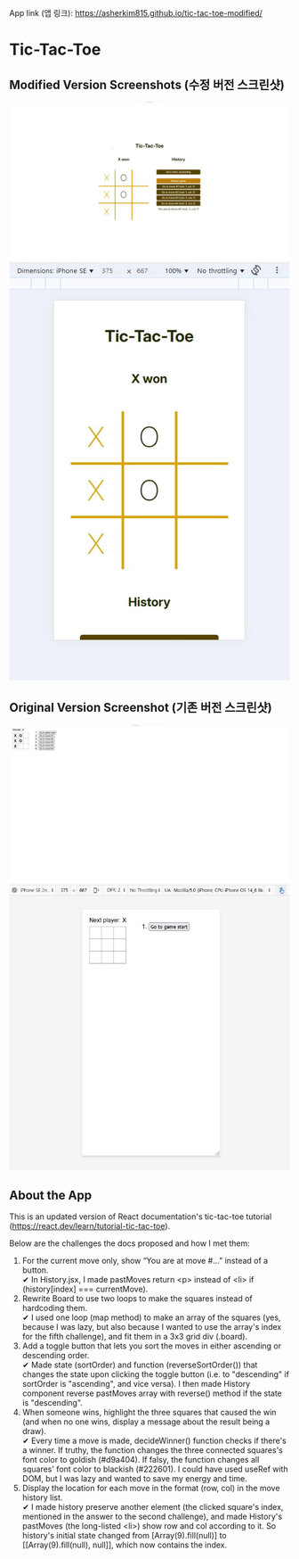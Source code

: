 App link (앱 링크): https://asherkim815.github.io/tic-tac-toe-modified/

# Tic-Tac-Toe

## Modified Version Screenshots (수정 버전 스크린샷)

![tic-tac-toe modified version screenshot #1 - main page](screenshots/tic-tac-toe-modified-screenshot1.jpg)
![tic-tac-toe modified version screenshot #2 - main page responsive](screenshots/tic-tac-toe-modified-screenshot1-responsive.jpg)


## Original Version Screenshot (기존 버전 스크린샷)

![tic-tac-toe original version screenshot - main page](screenshots/tic-tac-toe-original-screenshot.jpg)
![tic-tac-toe original version screenshot - main page responsive](screenshots/tic-tac-toe-original-screenshot-responsive.jpg)

## About the App

This is an updated version of React documentation's tic-tac-toe tutorial (https://react.dev/learn/tutorial-tic-tac-toe).

Below are the challenges the docs proposed and how I met them:
1. For the current move only, show “You are at move #…” instead of a button.\
   ✔ In History.jsx, I made pastMoves return \<p> instead of \<li> if (history[index] === currentMove).
2. Rewrite Board to use two loops to make the squares instead of hardcoding them.\
   ✔ I used one loop (map method) to make an array of the squares (yes, because I was lazy, but also because I wanted to use the array's index for the fifth challenge), and fit them in a 3x3 grid div (.board).
3. Add a toggle button that lets you sort the moves in either ascending or descending order.\
   ✔ Made state (sortOrder) and function (reverseSortOrder()) that changes the state upon clicking the toggle button (i.e. to "descending" if sortOrder is "ascending", and vice versa). I then made History component reverse pastMoves array with reverse() method if the state is "descending".
4. When someone wins, highlight the three squares that caused the win (and when no one wins, display a message about the result being a draw).\
✔ Every time a move is made, decideWinner() function checks if there's a winner. If truthy, the function changes the three connected squares's font color to goldish (#d9a404). If falsy, the function changes all squares' font color to blackish (#222601). I could have used useRef with DOM, but I was lazy and wanted to save my energy and time.
5. Display the location for each move in the format (row, col) in the move history list.\
✔ I made history preserve another element (the clicked square's index, mentioned in the answer to the second challenge), and made History's pastMoves (the long-listed \<li>) show row and col according to it. So history's initial state changed from [Array(9).fill(null)] to [[Array(9).fill(null), null]], which now contains the index.
